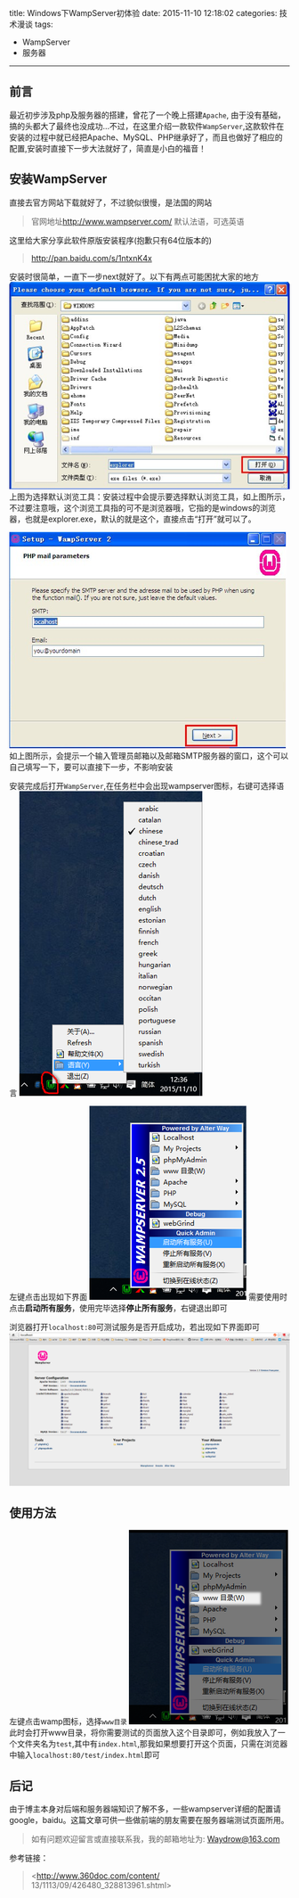 title: Windows下WampServer初体验
date: 2015-11-10 12:18:02
categories: 技术漫谈
tags:
- WampServer
- 服务器
---

## 前言
最近初步涉及php及服务器的搭建，曾花了一个晚上搭建`Apache`, 由于没有基础，搞的头都大了最终也没成功…不过，在这里介绍一款软件`WampServer`,这款软件在安装的过程中就已经把Apache、MySQL、PHP继承好了，而且也做好了相应的配置,安装时直接下一步大法就好了，简直是小白的福音！
<!-- more -->

## 安装WampServer
直接去官方网站下载就好了，不过貌似很慢，是法国的网站
>官网地址<http://www.wampserver.com/> 默认法语，可选英语

这里给大家分享此软件原版安装程序(抱歉只有64位版本的)
><http://pan.baidu.com/s/1ntxnK4x>

安装时很简单，一直下一步next就好了。以下有两点可能困扰大家的地方
![](/images/20151110/wamp-install1.png)  
上图为选择默认浏览工具：安装过程中会提示要选择默认浏览工具，如上图所示，不过要注意哦，这个浏览工具指的可不是浏览器哦，它指的是windows的浏览器，也就是explorer.exe，默认的就是这个，直接点击“打开”就可以了。

![](/images/20151110/wamp-install2.png)  
如上图所示，会提示一个输入管理员邮箱以及邮箱SMTP服务器的窗口，这个可以自己填写一下，要可以直接下一步，不影响安装

安装完成后打开`WampServer`,在任务栏中会出现wampserver图标，右键可选择语言
![](/images/20151110/wamp3.png)

左键点击出现如下界面
![](/images/20151110/wamp4.png)
需要使用时点击**启动所有服务**，使用完毕选择**停止所有服务**，右键退出即可

浏览器打开`localhost:80`可测试服务是否开启成功，若出现如下界面即可
![](/images/20151110/wamp5.png)

## 使用方法
左键点击wamp图标，选择`www目录`
![](/images/20151110/wamp6.png)
此时会打开www目录，将你需要测试的页面放入这个目录即可，例如我放入了一个文件夹名为`test`,其中有`index.html`,那我如果想要打开这个页面，只需在浏览器中输入`localhost:80/test/index.html`即可

## 后记
由于博主本身对后端和服务器端知识了解不多，一些wampserver详细的配置请google，baidu。这篇文章可供一些做前端的朋友需要在服务器端测试页面所用。
>如有问题欢迎留言或直接联系我，我的邮箱地址为: <Waydrow@163.com>

参考链接：
><http://www.360doc.com/content/
13/1113/09/426480_328813961.shtml>
